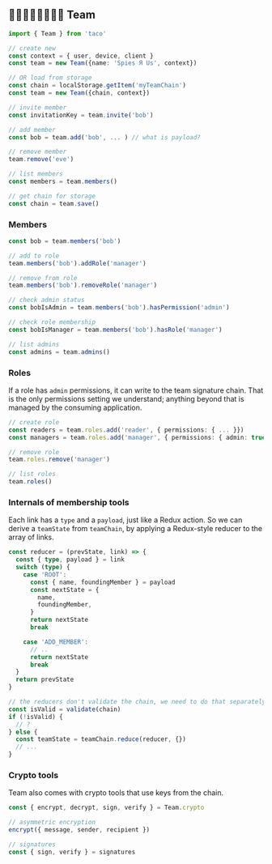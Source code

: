 ﻿## 👵👨‍🦲👳‍♂️👩🏾‍🦱 Team

```ts
import { Team } from 'taco'

// create new
const context = { user, device, client }
const team = new Team({name: 'Spies Я Us', context})

// OR load from storage
const chain = localStorage.getItem('myTeamChain')
const team = new Team({chain, context})

// invite member
const invitationKey = team.invite('bob')

// add member
const bob = team.add('bob', ... ) // what is payload?

// remove member
team.remove('eve')

// list members
const members = team.members()

// get chain for storage
const chain = team.save()
```

### Members

```ts
const bob = team.members('bob')

// add to role
team.members('bob').addRole('manager')

// remove from role
team.members('bob').removeRole('manager')

// check admin status
const bobIsAdmin = team.members('bob').hasPermission('admin')

// check role membership
const bobIsManager = team.members('bob').hasRole('manager')

// list admins
const admins = team.admins()
```

### Roles

If a role has `admin` permissions, it can write to the team signature chain. That is the only permissions setting we understand; anything beyond that is managed by the consuming application.

```ts
// create role
const readers = team.roles.add('reader', { permissions: { ... }})
const managers = team.roles.add('manager', { permissions: { admin: true }})

// remove role
team.roles.remove('manager')

// list roles
team.roles()
```

### Internals of membership tools

Each link has a `type` and a `payload`, just like a Redux action. So we can derive a `teamState` from `teamChain`, by applying a Redux-style reducer to the array of links.

```ts
const reducer = (prevState, link) => {
  const { type, payload } = link
  switch (type) {
    case 'ROOT':
      const { name, foundingMember } = payload
      const nextState = {
        name,
        foundingMember,
      }
      return nextState
      break

    case 'ADD_MEMBER':
      // ..
      return nextState
      break
  }
  return prevState
}

// the reducers don't validate the chain, we need to do that separately
const isValid = validate(chain)
if (!isValid) {
  // ?
} else {
  const teamState = teamChain.reduce(reducer, {})
  // ...
}
```

### Crypto tools

Team also comes with crypto tools that use keys from the chain.

```ts
const { encrypt, decrypt, sign, verify } = Team.crypto

// asymmetric encryption
encrypt({ message, sender, recipient })

// signatures
const { sign, verify } = signatures
```
